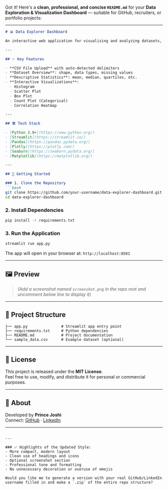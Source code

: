 Got it! Here's a **clean, professional, and concise `README.md`** for your **Data Exploration & Visualization Dashboard** — suitable for GitHub, recruiters, or portfolio projects:

---

```markdown
# 📊 Data Explorer Dashboard

An interactive web application for visualizing and analyzing datasets, built with **Streamlit**. Upload any CSV file to instantly explore key insights through interactive plots and statistical summaries — no coding required.

---

## ✨ Key Features

- **CSV File Upload** with auto-detected delimiters
- **Dataset Overview**: shape, data types, missing values
- **Descriptive Statistics**: mean, median, quartiles, etc.
- **Interactive Visualizations**:
  - Histogram
  - Scatter Plot
  - Box Plot
  - Count Plot (Categorical)
  - Correlation Heatmap

---

## 🛠 Tech Stack

- [Python 3.8+](https://www.python.org/)
- [Streamlit](https://streamlit.io/)
- [Pandas](https://pandas.pydata.org/)
- [Plotly](https://plotly.com/)
- [Seaborn](https://seaborn.pydata.org/)
- [Matplotlib](https://matplotlib.org/)

---

## 🚀 Getting Started

### 1. Clone the Repository
```bash
git clone https://github.com/your-username/data-explorer-dashboard.git
cd data-explorer-dashboard
```

### 2. Install Dependencies
```bash
pip install -r requirements.txt
```

### 3. Run the Application
```bash
streamlit run app.py
```

The app will open in your browser at: `http://localhost:8501`

---

## 🖼 Preview

> _(Add a screenshot named `screenshot.png` in the repo root and uncomment below line to display it)_

<!-- ![App Screenshot](screenshot.png) -->

---

## 📂 Project Structure

```
├── app.py               # Streamlit app entry point
├── requirements.txt     # Python dependencies
├── README.md            # Project documentation
└── sample_data.csv      # Example dataset (optional)
```

---

## 📄 License

This project is released under the **MIT License**.  
Feel free to use, modify, and distribute it for personal or commercial purposes.

---

## 🙋 About

Developed by **Prince Joshi**  
Connect: [GitHub](https://github.com/your-username) · [LinkedIn](https://linkedin.com/in/your-profile)

---
```

---

### ✅ Highlights of the Updated Style:
- More compact, modern layout
- Clean use of headings and icons
- Optional screenshot section
- Professional tone and formatting
- No unnecessary decoration or overuse of emojis

Would you like me to generate a version with your real GitHub/LinkedIn username filled in and make a `.zip` of the entire repo structure?
